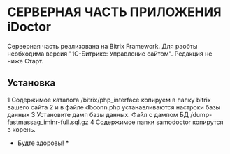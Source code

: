 # СЕРВЕРНАЯ ЧАСТЬ ПРИЛОЖЕНИЯ iDoctor #

Серверная часть реализована на Bitrix Framework. Для раобты необходима версия "1С-Битрикс: Управление сайтом". Редакция не ниже Старт.

## Установка ##

 1 Содержимое каталога /bitrix/php_interface копируем в папку bitrix вашего сайта
 2 и в файле dbconn.php устанавливаются настроки базы данных
 3 Установите дамп базы данных. Файл с дампом БД /dump-fastmassag_iminr-full.sql.gz
 4 Содержимое папки samodoctor копирутся в корень.

* Будте здоровы! *
